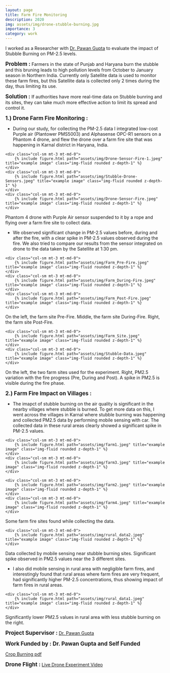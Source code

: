 ```yaml
---
layout: page
title: Farm Fire Monitoring
description: 2020
img: assets/img/drone-stubble-burning.jpg
importance: 3
category: work
---
```


I worked as a Researcher with <a href="https://www.ise.fraunhofer.de/en/business-areas/photovoltaics/iii-v-and-concentrator-photovoltaics.html" target="_blank">Dr. Pawan Gupta</a> to evaluate the impact of Stubble Burning on PM-2.5 levels. 

<span style="font-size: 17px;"><b>Problem :</b></span>
Farmers in the state of Punjab and Haryana burn the stubble and this bruning leads to high pollution levels from October to January season in Northern India. Currently only Satellite data is used to monitor these farm fires, but this Satellite data is collected only 2 times during the day, thus limiting its use.

<span style="font-size: 17px;"><b>Solution :</b></span>
If authorities have more real-time data on Stubble bunring and its sites, they can take much more effective action to limit its spread and control it.

<span style="font-size: 17px;"><b>1.) Drone Farm Fire Monitoring :</b></span>

- During our study, for collecting the PM-2.5 data I integrated low-cost Purple air (Plantower PMS5003) and Alphasense OPC-R1 sensors on a Phantom 4 drone, and flew the drone over a farm fire site that was happening in Karnal district in Haryana, India. 

<div class="row"> 

    <div class="col-sm mt-3 mt-md-0">
        {% include figure.html path="assets/img/Drone-Sensor-Fire-1.jpeg" title="example image" class="img-fluid rounded z-depth-1" %}
    </div>
    <div class="col-sm mt-3 mt-md-0">
        {% include figure.html path="assets/img/Stubble-Drone-Sensors.jpeg" title="example image" class="img-fluid rounded z-depth-1" %}
    </div>
    <div class="col-sm mt-3 mt-md-0">
        {% include figure.html path="assets/img/Drone-Sensor-Fire.jpeg" title="example image" class="img-fluid rounded z-depth-1" %}
    </div>
</div>
<div class="caption">
Phantom 4 drone with Purple Air sensor suspended to it by a rope and flying over a farm fire site to collect data.</div>

- We observed significant change in PM-2.5 values before, during and after the fire, with a clear spike in PM-2.5 values observed during the fire. We also tried to compare our results from the sensor integrated on drone to the data taken by the Satellite at 1:30 pm. 

<div class="row"> 

    <div class="col-sm mt-3 mt-md-0">
        {% include figure.html path="assets/img/Farm_Pre-Fire.jpeg" title="example image" class="img-fluid rounded z-depth-1" %}
    </div>
    <div class="col-sm mt-3 mt-md-0">
        {% include figure.html path="assets/img/Farm_During-Fire.jpeg" title="example image" class="img-fluid rounded z-depth-1" %}
    </div>
    <div class="col-sm mt-3 mt-md-0">
        {% include figure.html path="assets/img/Farm_Post-Fire.jpeg" title="example image" class="img-fluid rounded z-depth-1" %}
    </div>
</div>
<div class="caption">
    On the left, the farm site Pre-Fire. Middle, the farm site During-Fire. Right, the farm site Post-Fire.
</div>

<div class="row"> 

    <div class="col-sm mt-3 mt-md-0">
        {% include figure.html path="assets/img/Farm_Site.jpeg" title="example image" class="img-fluid rounded z-depth-1" %}
    </div>
    <div class="col-sm mt-3 mt-md-0">
        {% include figure.html path="assets/img/Stubble-Data.jpeg" title="example image" class="img-fluid rounded z-depth-1" %}
    </div>

</div>
<div class="caption">
    On the left, the two farm sites used for the experiment. Right, PM2.5 variation with the fire progress (Pre, During and Post). A spike in PM2.5 is visible during the fire phase.
</div>

<span style="font-size: 17px;"><b>2.) Farm Fire Impact on Villages :</b></span>

- The imapct of stubble burning on the air quality is significant in the nearby villages where stubble is burned. To get more data on this, I went across the villages in Karnal where stubble burning was happening and collected PM2.5 data by performing mobile sensing with car. The collected data in these rural areas clearly showed a significant spike in PM-2.5 values. 

<div class="row"> 

    <div class="col-sm mt-3 mt-md-0">
        {% include figure.html path="assets/img/farm1.jpeg" title="example image" class="img-fluid rounded z-depth-1" %}
    </div>
    <div class="col-sm mt-3 mt-md-0">
        {% include figure.html path="assets/img/farm3.jpeg" title="example image" class="img-fluid rounded z-depth-1" %}
    </div>

</div>
<div class="row"> 

    <div class="col-sm mt-3 mt-md-0">
        {% include figure.html path="assets/img/farm2.jpeg" title="example image" class="img-fluid rounded z-depth-1" %}
    </div>
    <div class="col-sm mt-3 mt-md-0">
        {% include figure.html path="assets/img/farm4.jpeg" title="example image" class="img-fluid rounded z-depth-1" %}
    </div>

</div>
<div class="caption">
Some farm fire sites found while collecting the data.</div>

<div class="row"> 

    <div class="col-sm mt-3 mt-md-0">
        {% include figure.html path="assets/img/rural_data2.jpeg" title="example image" class="img-fluid rounded z-depth-1" %}
    </div>

</div>
<div class="caption">
Data collected by mobile sensing near stubble burning sites. Significant spike observed in PM2.5 values near the 3 different sites. 
</div>

- I also did mobile sensing in rural area with negligible farm fires, and interestingly found that rural areas where farm fires are very frequent, had significantly higher PM-2.5 concentrations, thus showing impact of farm fires in rural areas.

<div class="row"> 

    <div class="col-sm mt-3 mt-md-0">
        {% include figure.html path="assets/img/rural_data1.jpeg" title="example image" class="img-fluid rounded z-depth-1" %}
    </div>

</div>
<div class="caption">
Significantly lower PM2.5 values in rural area with less stubble burning on the right.
</div>

<span style="font-size: 17px;"><b>Project Supervisor :</b></span>
<a href="https://www.ise.fraunhofer.de/en/about-us/staff-profiles/dimroth-frank.html" target="_blank"> Dr. Pawan Gupta</a> 
 <br>

<span style="font-size: 17px;"><b>Work Funded by : Dr. Pawan Gupta and Self Funded</b></span>
 <br>

<a href="assets/pdf/Crop-Burning.pdf" target="_blank">Crop Burning pdf</a>

<span style="font-size: 17px;"><b>Drone Flight :</b></span>
<a href="https://drive.google.com/drive/u/4/folders/1yQTbllgLPr3c9V7HNQWFJo04lzmBBcMy" target="_blank"> Live Drone Experiment Video</a> 
 <br>



